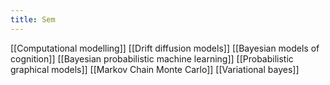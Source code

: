 ```yaml
---
title: Sem
---
```


[[Computational modelling]]
[[Drift diffusion models]]
[[Bayesian models of cognition]]
[[Bayesian probabilistic machine learning]]
[[Probabilistic graphical models]]
[[Markov Chain Monte Carlo]]
[[Variational bayes]]